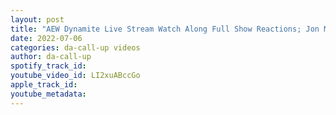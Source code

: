 ```yaml
---
layout: post
title: "AEW Dynamite Live Stream Watch Along Full Show Reactions; Jon Moxley"
date: 2022-07-06
categories: da-call-up videos
author: da-call-up
spotify_track_id: 
youtube_video_id: LI2xuABccGo
apple_track_id: 
youtube_metadata: 
---
```

